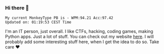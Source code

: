 ### Hi there 👋
<!-- PB START -->
```
My current MonkeyType PB is - WPM:94.21 Acc:97.42
Updated on: 01:19:53 CEST Time
```
<!-- PB END -->
I'm an IT person, just overall. I like CTFs, hacking, coding games, making Python apps. Just a lot of stuff.
You can check out my website [here](https://skill3472.github.io/).
I will probably add some interesting stuff here, when I get the idea to do so. Take care ❤️
